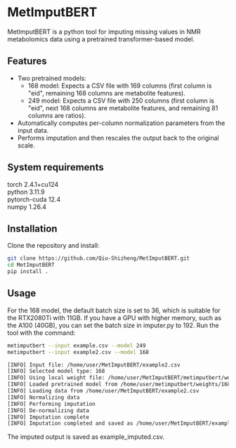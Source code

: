 # MetImputBERT

MetImputBERT is a python tool for imputing missing values in NMR metabolomics data using a pretrained transformer-based model.

## Features

- Two pretrained models:
  - 168 model: Expects a CSV file with 169 columns (first column is "eid", remaining 168 columns are metabolite features).
  - 249 model: Expects a CSV file with 250 columns (first column is "eid", next 168 columns are metabolite features, and remaining 81 columns are ratios).
- Automatically computes per-column normalization parameters from the input data.
- Performs imputation and then rescales the output back to the original scale.

## System requirements
torch 2.4.1+cu124  
python 3.11.9  
pytorch-cuda 12.4    
numpy 1.26.4

## Installation
Clone the repository and install:

```bash
git clone https://github.com/Qiu-Shizheng/MetImputBERT.git
cd MetImputBERT
pip install .
```
## Usage
For the 168 model, the default batch size is set to 36, which is suitable for the RTX2080Ti with 11GB. If you have a GPU with higher memory, such as the A100 (40GB), you can set the batch size in imputer.py to 192. Run the tool with the command:

```bash
metimputbert --input example.csv --model 249
metimputbert --input example2.csv --model 168

[INFO] Input file: /home/user/MetImputBERT/example2.csv
[INFO] Selected model type: 168
[INFO] Using local weight file: /home/user/MetImputBERT/metimputbert/weights/168_model.pt
[INFO] Loaded pretrained model from /home/user/metimputbert/weights/168_model.pt on cuda
[INFO] Loading data from /home/user/MetImputBERT/example2.csv
[INFO] Normalizing data
[INFO] Performing imputation
[INFO] De-normalizing data
[INFO] Imputation complete
[INFO] Imputation completed and saved as /home/user/MetImputBERT/example2_imputed.csv
```
The imputed output is saved as example_imputed.csv.
